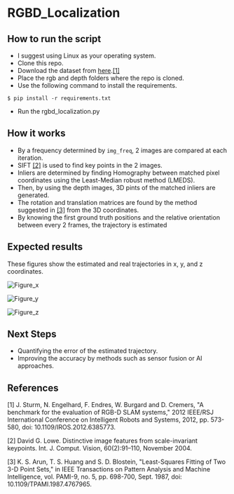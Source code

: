 # RGBD_Localization
## How to run the script
- I suggest using Linux as your operating system.
- Clone this repo.
- Download the dataset from [here](https://vision.in.tum.de/rgbd/dataset/freiburg1/rgbd_dataset_freiburg1_xyz.tgz).[[1]](#1)
- Place the rgb and depth folders where the repo is cloned.
- Use the following command to install the requirements.
```
$ pip install -r requirements.txt
```
- Run the rgbd_localization.py

## How it works

- By a frequency determined by ```img_freq```, 2 images are compared at each iteration.
- SIFT [[2]](#2) is used to find key points in the 2 images.
- Inliers are determined by finding Homography between matched pixel coordinates using the Least-Median robust method (LMEDS).
- Then, by using the depth images, 3D pints of the matched inliers are generated.
- The rotation and translation matrices are found by the method suggested in [[3]](#3) from the 3D coordinates.
- By knowing the first ground truth positions and the relative orientation between every 2 frames, the trajectory is estimated

## Expected results

These figures show the estimated and real trajectories in x, y, and z coordinates.

![Figure_x](https://user-images.githubusercontent.com/87909120/163976733-8b5e1824-0507-4148-81f9-66926747a740.png)

![Figure_y](https://user-images.githubusercontent.com/87909120/163976745-d2d98aa4-c8bc-4335-b54a-1e400a4b3479.png)

![Figure_z](https://user-images.githubusercontent.com/87909120/163976748-9a558da5-3483-489b-8e41-b27f2d1efecc.png)

## Next Steps

- Quantifying the error of the estimated trajectory.
- Improving the accuracy by methods such as sensor fusion or AI approaches.

## References
<a id="1">[1]</a>
J. Sturm, N. Engelhard, F. Endres, W. Burgard and D. Cremers, "A benchmark for the evaluation of RGB-D SLAM systems," 2012 IEEE/RSJ International Conference on Intelligent Robots and Systems, 2012, pp. 573-580, doi: 10.1109/IROS.2012.6385773.

<a id="2">[2]</a>
David G. Lowe. Distinctive image features from scale-invariant keypoints. Int. J. Comput. Vision, 60(2):91–110, November 2004.

<a id="3">[3]</a>
K. S. Arun, T. S. Huang and S. D. Blostein, "Least-Squares Fitting of Two 3-D Point Sets," in IEEE Transactions on Pattern Analysis and Machine Intelligence, vol. PAMI-9, no. 5, pp. 698-700, Sept. 1987, doi: 10.1109/TPAMI.1987.4767965.
